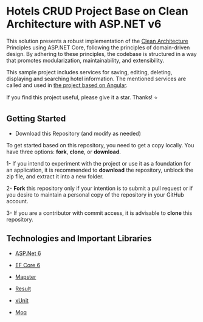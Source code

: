 # Hotels CRUD Project Base on Clean Architecture with ASP.NET v6
This solution presents a robust implementation of the [Clean Architecture] Principles using ASP.NET Core, following the principles of domain-driven design. By adhering to these principles, the codebase is structured in a way that promotes modularization, maintainability, and extensibility.

This sample project includes services for saving, editing, deleting, displaying and searching hotel information. The mentioned services are called and used in [the project based on Angular].

If you find this project useful, please give it a star. Thanks! ⭐

## Getting Started
- Download this Repository (and modify as needed)

To get started based on this repository, you need to get a copy locally. You have three options: **fork**, **clone**, or **download**.

1- If you intend to experiment with the project or use it as a foundation for an application, it is recommended to **download** the repository, unblock the zip file, and extract it into a new folder.

2- **Fork** this repository only if your intention is to submit a pull request or if you desire to maintain a personal copy of the repository in your GitHub account.

3- If you are a contributor with commit access, it is advisable to **clone** this repository.

## Technologies and Important Libraries
- [ASP.Net 6]
- [EF Core 6]
- [Mapster]
- [Result]
- [xUnit]
- [Moq]


   [Clean Architecture]: <https://blog.cleancoder.com/uncle-bob/2011/11/22/Clean-Architecture.html>
   [ASP.Net 6]: <https://github.com/dotnet/aspnetcore>
   [EF Core 6]: <https://github.com/dotnet/efcore>
   [Mapster]: <https://github.com/MapsterMapper/Mapster>
   [Result]: <https://github.com/ardalis/Result>
   [xUnit]: <https://github.com/xunit/xunit>
   [Moq]: <https://github.com/devlooped/moq>
   [MIT license]: <https://github.com/yapma/clean-architecture/blob/main/LICENSE>
   [the project based on Angular]: <https://github.com/yapma/hotels-search-task-frontend>
   
